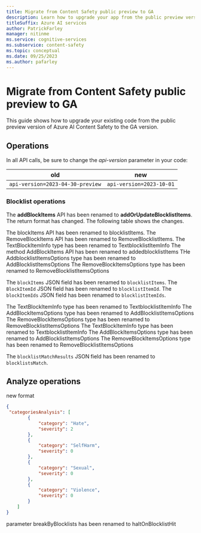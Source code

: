 ```yaml
---
title: Migrate from Content Safety public preview to GA
description: Learn how to upgrade your app from the public preview version of Azure AI Content Safety to the GA version.
titleSuffix: Azure AI services
author: PatrickFarley
manager: nitinme
ms.service: cognitive-services
ms.subservice: content-safety
ms.topic: conceptual
ms.date: 09/25/2023
ms.author: pafarley
---
```


# Migrate from Content Safety public preview to GA

This guide shows how to upgrade your existing code from the public preview version of Azure AI Content Safety to the GA version.

## Operations

In all API calls, be sure to change the _api-version_ parameter in your code:

|old | new |
|--|--|
`api-version=2023-04-30-preview` | `api-version=2023-10-01` |

### Blocklist operations

The **addBlockItems** API has been renamed to **addOrUpdateBlocklistItems**. The return format has changed. The following table shows the changes.

The blockItems API has been renamed to blocklistItems.
The RemoveBlockItems API has been renamed to RemoveBlocklistItems.
The TextBlockItemInfo type has been renamed to TextblocklistItemInfo
The method AddBlockItems API has been renamed to addedblocklistItems
THe AddblocklistItemsOptions type has been renamed to AddBlocklistItemsOptions
The RemoveBlockItemsOptions type has been renamed to RemoveBlocklistItemsOptions

The `blockItems` JSON field has been renamed to `blocklistItems`.
The `BlockItemId` JSON field has been renamed to `blocklistItemId`.
The `blockItemIds` JSON field has been renamed to `blocklistItemIds`.

The TextBlockItemInfo type has been renamed to TextblocklistItemInfo
The AddBlockItemsOptions type has been renamed to AddBlocklistItemsOptions
The RemoveBlockItemsOptions type has been renamed to RemoveBlocklistItemsOptions
The TextBlockItemInfo type has been renamed to TextblocklistItemInfo
The AddBlockItemsOptions type has been renamed to AddBlocklistItemsOptions
The RemoveBlockItemsOptions type has been renamed to RemoveBlocklistItemsOptions

The `blocklistMatchResults` JSON field has been renamed to `blocklistsMatch`.

## Analyze operations

new format 

```json
{
 "categoriesAnalysis": [
        {
            "category": "Hate",
            "severity": 2
        },
        {
            "category": "SelfHarm",
            "severity": 0
        },
        {
            "category": "Sexual",
            "severity": 0
        },
        {
            "category": "Violence",
            "severity": 0
        }
    ]
}
```

parameter breakByBlocklists has been renamed to haltOnBlocklistHit